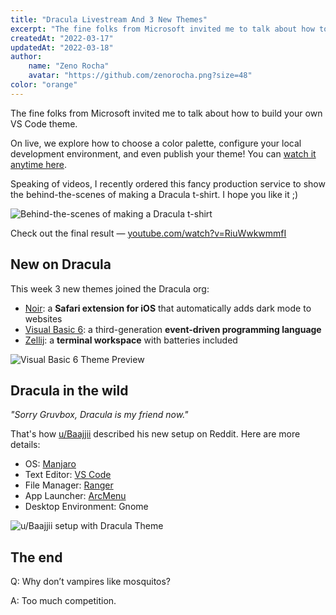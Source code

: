 ```yaml
---
title: "Dracula Livestream And 3 New Themes"
excerpt: "The fine folks from Microsoft invited me to talk about how to build your own VS Code theme."
createdAt: "2022-03-17"
updatedAt: "2022-03-18"
author:
    name: "Zeno Rocha"
    avatar: "https://github.com/zenorocha.png?size=48"
color: "orange"
---
```


The fine folks from Microsoft invited me to talk about how to build your own VS Code theme.

On live, we explore how to choose a color palette, configure your local development environment, and even publish your theme! You can [watch it anytime here](https://youtu.be/FeApSxfazVg).

Speaking of videos, I recently ordered this fancy production service to show the behind-the-scenes of making a Dracula t-shirt. I hope you like it ;)

![Behind-the-scenes of making a Dracula t-shirt](/static/img/blog/dracula-livestream-and-3-new-themes-a.png)

Check out the final result — [youtube.com/watch?v=RiuWwkwmmfI](https://youtu.be/RiuWwkwmmfI)

## New on Dracula

This week 3 new themes joined the Dracula org:

- [Noir](/noir): a **Safari extension for iOS** that automatically adds dark mode to websites
- [Visual Basic 6](/visual-basic): a third-generation **event-driven programming language**
- [Zellij](/zellij): a **terminal workspace** with batteries included

![Visual Basic 6 Theme Preview](/static/img/blog/dracula-livestream-and-3-new-themes-b.png)

## Dracula in the wild

_"Sorry Gruvbox, Dracula is my friend now."_

That's how [u/Baajjii](https://www.reddit.com/r/unixporn/comments/tayx1k/gnome_sorry_gruvbox_dracula_is_my_friend_now/) described his new setup on Reddit. Here are more details:

- OS: [Manjaro](https://manjaro.org/)
- Text Editor: [VS Code](/visual-studio-code)
- File Manager: [Ranger](/ranger)
- App Launcher: [ArcMenu](https://gist.github.com/thijsvos/6d91ecd4c7c8794940b448b8989197ae)
- Desktop Environment: Gnome

![u/Baajjii setup with Dracula Theme](/static/img/blog/dracula-livestream-and-3-new-themes-c.png)

## The end

Q: Why don’t vampires like mosquitos?

A: Too much competition.